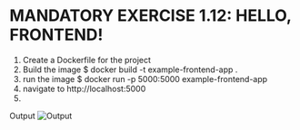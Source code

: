 
# MANDATORY EXERCISE 1.12: HELLO, FRONTEND!

1. Create a Dockerfile for the project 
2. Build the image 
    $ docker build -t example-frontend-app .
3. run the image 
    $ docker run -p 5000:5000 example-frontend-app
 4. navigate to http://localhost:5000 
 5. 
 Output
    ![Output](https://github.com/prabinay/DevOps_with_Docker_course/assets/64364650/1bbbc0a5-acd6-49a0-8d1b-3749050a46c0)
